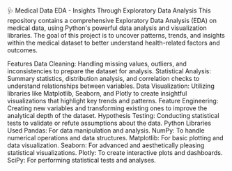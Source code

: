 🩺 Medical Data EDA - Insights Through Exploratory Data Analysis
This repository contains a comprehensive Exploratory Data Analysis (EDA) on medical data, using Python's powerful data analysis and visualization libraries. The goal of this project is to uncover patterns, trends, and insights within the medical dataset to better understand health-related factors and outcomes.

Features
Data Cleaning: Handling missing values, outliers, and inconsistencies to prepare the dataset for analysis.
Statistical Analysis: Summary statistics, distribution analysis, and correlation checks to understand relationships between variables.
Data Visualization: Utilizing libraries like Matplotlib, Seaborn, and Plotly to create insightful visualizations that highlight key trends and patterns.
Feature Engineering: Creating new variables and transforming existing ones to improve the analytical depth of the dataset.
Hypothesis Testing: Conducting statistical tests to validate or refute assumptions about the data.
Python Libraries Used
Pandas: For data manipulation and analysis.
NumPy: To handle numerical operations and data structures.
Matplotlib: For basic plotting and data visualization.
Seaborn: For advanced and aesthetically pleasing statistical visualizations.
Plotly: To create interactive plots and dashboards.
SciPy: For performing statistical tests and analyses.
